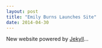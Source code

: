 ```yaml
---
layout: post
title: "Emily Burns Launches Site"
date: 2014-04-30
---
```


New website powered by [Jekyll](http://jekyllrb.com)...
